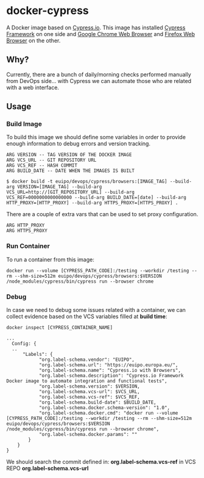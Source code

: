 # docker-cypress

A Docker image based on [Cypress.io][cypress]. This image has installed [Cypress Framework][cypress] on one side and [Google Chrome Web Browser][chrome] and [Firefox Web Browser][firefox] on the other.

## Why?

Currently, there are a bunch of daily/morning checks performed manually from DevOps side... with Cypress we can automate those who are related with a web interface.     

## Usage

### Build Image

To build this image we should define some variables in order to provide enough information to debug errors and version tracking.

```
ARG VERSION -- TAG VERSION OF THE DOCKER IMAGE
ARG VCS_URL -- GIT REPOSITORY URL
ARG VCS_REF -- HASH COMMIT
ARG BUILD_DATE -- DATE WHEN THE IMAGES IS BUILT
```

```console
$ docker build -t euipo/devops/cypress/browsers:[IMAGE_TAG] --build-arg VERSION=[IMAGE_TAG] --build-arg VCS_URL=http://[GIT_REPOSITORY_URL] --build-arg VCS_REF=0000000000000000 --build-arg BUILD_DATE=[date] --build-arg HTTP_PROXY=[HTTP_PROXY] --build-arg HTTPS_PROXY=[HTTPS_PROXY] .
```

There are a couple of extra vars that can be used to set proxy configuration.

```
ARG HTTP_PROXY
ARG HTTPS_PROXY
```

### Run Container

To run a container from this image:

```console
docker run --volume [CYPRESS_PATH_CODE]:/testing --workdir /testing --rm --shm-size=512m euipo/devops/cypress/browsers:$VERSION /node_modules/cypress/bin/cypress run --browser chrome
```

### Debug

In case we need to debug some issues related with a container, we can collect evidence based on the VCS variables filled at **build time**:


```console
docker inspect [CYPRESS_CONTAINER_NAME]
```

```console
...
  Config: {
  ..
      "Labels": {
            "org.label-schema.vendor": "EUIPO",
            "org.label-schema.url": "https://euipo.europa.eu/",
            "org.label-schema.name": "Cypress.io with Browsers",
            "org.label-schema.description": "Cypress.io Framework Docker image to automate integration and functional tests",
            "org.label-schema.version": $VERSION,
            "org.label-schema.vcs-url": $VCS_URL,
            "org.label-schema.vcs-ref": $VCS_REF,
            "org.label-schema.build-date": $BUILD_DATE,
            "org.label-schema.docker.schema-version": "1.0",
            "org.label-schema.docker.cmd": "docker run --volume [CYPRESS_PATH_CODE]:/testing --workdir /testing --rm --shm-size=512m euipo/devops/cypress/browsers:$VERSION /node_modules/cypress/bin/cypress run --browser chrome",
            "org.label-schema.docker.params": ""
        }
    }
}
```

We should search the commit defined in: **org.label-schema.vcs-ref** in VCS REPO **org.label-schema.vcs-url** 

[cypress]: https://www.cypress.io/
[chrome]: https://www.google.es/chrome/
[firefox]: https://www.mozilla.org/
[vcs_url]: https://git.euipo.europa.eu/projects/DEVOPSDOCKER/repos/docker-images/browse